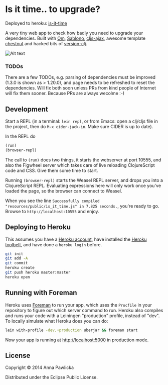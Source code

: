 Is it time.. to upgrade?
========================

Deployed to heroku: [is-it-time](https://is-it-time.herokuapp.com/)

A very tiny web app to check how badly you need to upgrade your
dependencies. Built with [Om](https://github.com/swannodette/om),
[Sablono](https://github.com/r0man/sablono),
[cljs-ajax](https://github.com/JulianBirch/cljs-ajax), awesome
template [chestnut](https://github.com/plexus/chestnut) and hacked
bits of [version-clj](https://github.com/xsc/version-clj).


![Alt text](http://i.imgur.com/tpUQzNf.png "Is it time to upgrade?")

### TODOs ###
There are a few TODOs, e.g. parsing of dependencies must be improved
(1.3.0 is shown as > 1.20.0), and page needs to be refreshed to reset the
dependencies. Will fix both soon unless PRs from kind people of Internet
will fix them sooner. Because PRs are always wecolme :-)

## Development

Start a REPL (in a terminal: `lein repl`, or from Emacs: open a
clj/cljs file in the project, then do `M-x cider-jack-in`. Make sure
CIDER is up to date).

In the REPL do

```clojure
(run)
(browser-repl)
```

The call to `(run)` does two things, it starts the webserver at port
10555, and also the Figwheel server which takes care of live reloading
ClojureScript code and CSS. Give them some time to start.

Running `(browser-repl)` starts the Weasel REPL server, and drops you
into a ClojureScript REPL. Evaluating expressions here will only work
once you've loaded the page, so the browser can connect to Weasel.

When you see the line `Successfully compiled "resources/public/is_it_time.js"
in 7.825 seconds.`, you're ready to go. Browse to
`http://localhost:10555` and enjoy.

## Deploying to Heroku

This assumes you have a
[Heroku account](https://signup.heroku.com/dc), have installed the
[Heroku toolbelt](https://toolbelt.heroku.com/), and have done a
`heroku login` before.

``` sh
git init
git add -A
git commit
heroku create
git push heroku master:master
heroku open
```

## Running with Foreman

Heroku uses [Foreman](http://ddollar.github.io/foreman/) to run your
app, which uses the `Procfile` in your repository to figure out which
server command to run. Heroku also compiles and runs your code with a
Leiningen "production" profile, instead of "dev". To locally simulate
what Heroku does you can do:

``` sh
lein with-profile -dev,+production uberjar && foreman start
```

Now your app is running at
[http://localhost:5000](http://localhost:5000) in production mode.

## License

Copyright © 2014 Anna Pawlicka

Distributed under the Eclipse Public License.

